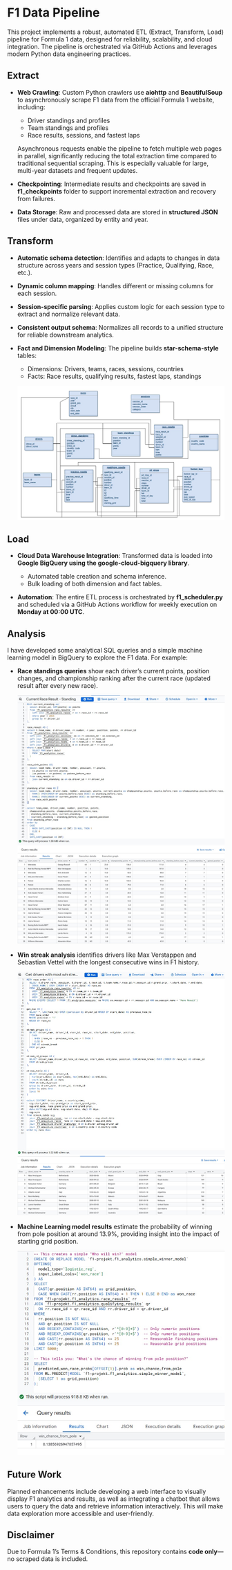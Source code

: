 # F1 Data Pipeline
This project implements a robust, automated ETL (Extract, Transform, Load) pipeline for Formula 1 data, designed for reliability, scalability, and cloud integration. The pipeline is orchestrated via GitHub Actions and leverages modern Python data engineering practices.

## Extract
- **Web Crawling**: Custom Python crawlers use **aiohttp** and **BeautifulSoup** to asynchronously scrape F1 data from the official Formula 1 website, including:
    - Driver standings and profiles
    - Team standings and profiles
    - Race results, sessions, and fastest laps
  
  Asynchronous requests enable the pipeline to fetch multiple web pages in parallel, significantly reducing the total extraction time compared to traditional sequential scraping. This is especially valuable for large, multi-year datasets and frequent updates.

- **Checkpointing**: Intermediate results and checkpoints are saved in **f1_checkpoints** folder to support incremental extraction and recovery from failures.

- **Data Storage**: Raw and processed data are stored in **structured JSON** files under data, organized by entity and year.

## Transform
- **Automatic schema detection**: Identifies and adapts to changes in data structure across years and session types (Practice, Qualifying, Race, etc.).
  
- **Dynamic column mapping**: Handles different or missing columns for each session.
  
- **Session-specific parsing**: Applies custom logic for each session type to extract and normalize relevant data.
  
- **Consistent output schema**: Normalizes all records to a unified structure for reliable downstream analytics.

- **Fact and Dimension Modeling**: The pipeline builds **star-schema-style** tables:
  - Dimensions: Drivers, teams, races, sessions, countries
  - Facts: Race results, qualifying results, fastest laps, standings
    
  ![Data Model](https://github.com/goviet2002/F1/blob/main/images/data_model.jpg)

## Load
- **Cloud Data Warehouse Integration**: Transformed data is loaded into **Google BigQuery using the google-cloud-bigquery library**.
  - Automated table creation and schema inference.
  - Bulk loading of both dimension and fact tables.
  
- **Automation**: The entire ETL process is orchestrated by **f1_scheduler.py** and scheduled via a GitHub Actions workflow for weekly execution on **Monday at 00:00 UTC**.

## Analysis
I have developed some analytical SQL queries and a simple machine learning model in BigQuery to explore the F1 data. For example:
- **Race standings queries** show each driver’s current points, position changes, and championship ranking after the current race (updated result after every new race).
  
  ![Query](https://github.com/goviet2002/F1/blob/main/images/Current%20Race%20Result%20-%20Standing_query.jpg)
  ![Query Result](https://github.com/goviet2002/F1/blob/main/images/Current%20Race%20Result%20-%20Standing_result.jpg)

- **Win streak analysis** identifies drivers like Max Verstappen and Sebastian Vettel with the longest consecutive wins in F1 history.
  
  ![Query](https://github.com/goviet2002/F1/blob/main/images/driver_most_streaks_query.jpg)
  ![Query Result](https://github.com/goviet2002/F1/blob/main/images/driver_most_streaks_result.jpg)

- **Machine Learning model results** estimate the probability of winning from pole position at around 13.9%, providing insight into the impact of starting grid position.
  
  ![ML Model](https://github.com/goviet2002/F1/blob/main/images/ML_predict_winner_from_pole.jpg)

## Future Work
Planned enhancements include developing a web interface to visually display F1 analytics and results, as well as integrating a chatbot that allows users to query the data and retrieve information interactively. This will make data exploration more accessible and user-friendly.

## Disclaimer
Due to Formula 1’s Terms & Conditions, this repository contains **code only**—no scraped data is included.  
